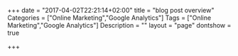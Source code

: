 +++
date = "2017-04-02T22:21:14+02:00"
title = "blog post overview"
Categories = ["Online Marketing","Google Analytics"]
Tags = ["Online Marketing","Google Analytics"]
Description = ""
layout = "page"
dontshow = true

+++
